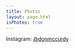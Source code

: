 ```yaml
---
title: Photos
layout: page.html
isPhotos: true
---
```


Instagram: [@donmccurdy](https://www.instagram.com/donmccurdy/)

<div id="photos"></div>
<script>
  const BUCKET_PATH = 'https://storage.googleapis.com/donmccurdy-photos';
  fetch(`${BUCKET_PATH}/media.json`)
    .then((response) => response.json())
    .then((media) => {
      const containerEl = document.querySelector('#photos');
      media.photos.reverse();
      media.photos.forEach((photo) => {
        const imgWrapEl = document.createElement('figure');
        const anchorEl = document.createElement('a');
        const imgEl = document.createElement('img');
        const srcPrefix = `${BUCKET_PATH}/${photo.id}`;
        imgEl.src = `${srcPrefix}_640.jpg`;
        imgEl.srcset = `${srcPrefix}_640.webp, ${srcPrefix}_640.jpg`
        imgEl.title = photo.title;
        anchorEl.href = `${srcPrefix}_2880.jpg`
        anchorEl.target = '_blank';
        anchorEl.appendChild(imgEl);
        imgWrapEl.appendChild(anchorEl);
        containerEl.appendChild(imgWrapEl);
      });
    })
</script>

